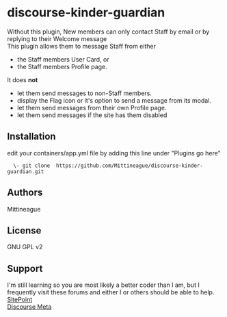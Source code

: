 # discourse-kinder-guardian  

Without this plugin, New members can only contact Staff by email or by replying to their Welcome message  
This plugin allows them to message Staff from either  

- the Staff members User Card, or  
- the Staff members Profile page. 

It does **not** 

- let them send messages to non-Staff members.  
- display the Flag icon or it's option to send a message from its modal.  
- let them send messages from their own Profile page.  
- let them send messages if the site has them disabled

## Installation

edit your containers/app.yml file by adding this line under "Plugins go here"

      \- git clone  https://github.com/Mittineague/discourse-kinder-guardian.git

## Authors

Mittineague

## License

GNU GPL v2 

## Support 

I'm still learning so you are most likely a better coder than I am, but I frequently visit these forums and either I or others should be able to help.  
[SitePoint](https://www.sitepoint.com/community/)  
[Discourse Meta](https://meta.discourse.org/)  